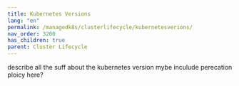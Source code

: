 ```yaml
---
title: Kubernetes Versions
lang: "en"
permalink: /managedk8s/clusterlifecycle/kubernetesverions/
nav_order: 3200
has_children: true
parent: Cluster Lifecycle
---
```


describe all the suff about the kubernetes version mybe inculude perecation ploicy here?
